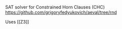 SAT solver for Constrained Horn Clauses (CHC)
https://github.com/grigoryfedyukovich/aeval/tree/rnd

Uses [[Z3]]
